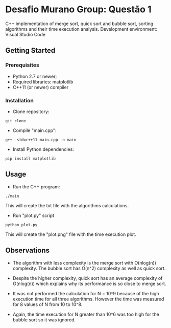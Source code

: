 
# Desafio Murano Group: Questão 1
C++ implementation of merge sort, quick sort and bubble sort, sorting algorithms and their time execution analysis. Development environment: Visual Studio Code

## Getting Started

### Prerequisites

- Python 2.7 or newer;
- Required libraries: matplotlib
- C++11 (or newer) compiler

### Installation

- Clone repository:
```
git clone
```
- Compile "main.cpp":
```
g++ -std=c++11 main.cpp -o main
```
- Install Python dependencies:
```
pip install matplotlib
```

## Usage

- Run the C++ program:
```
./main
```
This will create the txt file with the algorithms calculations.
- Run "plot.py" script
```
python plot.py
```
This will create the "plot.png" file with the time execution plot.
## Observations
- The algorithm with less complexity is the merge sort with O(nlog(n)) complexity. The bubble sort has O(n^2) complexity as well as quick sort.

- Despite the higher complexity, quick sort has an average complexity of O(nlog(n)) which explains why its performance is so close to merge sort.

- It was not performed the calculation for N = 10^9 because of the high execution time for all three algorithms. However the time was measured for 8 values of N from 10 to 10^8.
- Again, the time execution for N greater than 10^6 was too high for the bubble sort so it was ignored.

